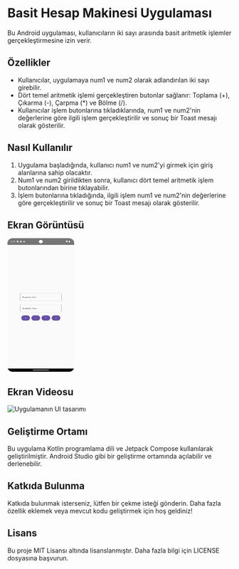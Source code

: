 # Basit Hesap Makinesi Uygulaması

Bu Android uygulaması, kullanıcıların iki sayı arasında basit aritmetik işlemler gerçekleştirmesine izin verir.

## Özellikler

- Kullanıcılar, uygulamaya num1 ve num2 olarak adlandırılan iki sayı girebilir.
- Dört temel aritmetik işlemi gerçekleştiren butonlar sağlanır: Toplama (+), Çıkarma (-), Çarpma (*) ve Bölme (/).
- Kullanıcılar işlem butonlarına tıkladıklarında, num1 ve num2'nin değerlerine göre ilgili işlem gerçekleştirilir ve sonuç bir Toast mesajı olarak gösterilir.

## Nasıl Kullanılır

1. Uygulama başladığında, kullanıcı num1 ve num2'yi girmek için giriş alanlarına sahip olacaktır.
2. Num1 ve num2 girildikten sonra, kullanıcı dört temel aritmetik işlem butonlarından birine tıklayabilir.
3. İşlem butonlarına tıkladığında, ilgili işlem num1 ve num2'nin değerlerine göre gerçekleştirilir ve sonuç bir Toast mesajı olarak gösterilir.

## **Ekran Görüntüsü**
<img src="app/src/main/res/drawable/calculator.png" alt="Uygulamanın UI tasarımı" width="150" height="300">

## **Ekran Videosu**
<img src="app/src/main/res/drawable/calculatorvideo.mp4" alt="Uygulamanın UI tasarımı" width="150" height="300">


## Geliştirme Ortamı

Bu uygulama Kotlin programlama dili ve Jetpack Compose kullanılarak geliştirilmiştir. Android Studio gibi bir geliştirme ortamında açılabilir ve derlenebilir.

## Katkıda Bulunma

Katkıda bulunmak isterseniz, lütfen bir çekme isteği gönderin. Daha fazla özellik eklemek veya mevcut kodu geliştirmek için hoş geldiniz!

## Lisans

Bu proje MIT Lisansı altında lisanslanmıştır. Daha fazla bilgi için LICENSE dosyasına başvurun.
